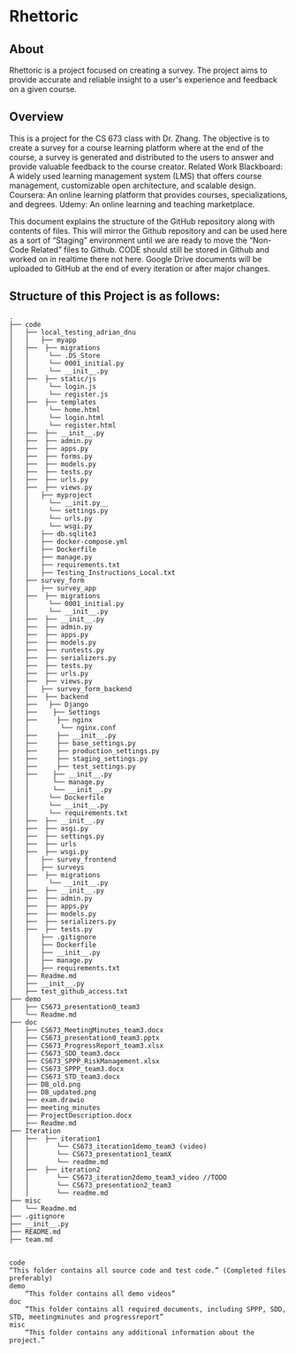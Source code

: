 # Rhettoric

## About
Rhettoric is a project focused on creating a survey. The project aims to provide accurate and reliable insight to a user's experience and feedback on a given course.
## Overview
This is a project for the CS 673 class with Dr. Zhang. The objective is to create a survey for a course learning platform where at the end of the course, a survey is generated and distributed to the users to answer and provide valuable feedback to the course creator. 
Related Work
Blackboard: A widely used learning management system (LMS) that offers course management, customizable open architecture, and scalable design.
Coursera: An online learning platform that provides courses, specializations, and degrees.
Udemy: An online learning and teaching marketplace.

This document explains the structure of the GitHub repository along with contents of files. This will mirror the Github repository and can be used here as a sort of “Staging” environment until we are ready to move the “Non-Code Related” files to Github. CODE should still be stored in Github and worked on in realtime there not here. Google Drive documents will be uploaded to GitHub at the end of every iteration or after major changes. 

## Structure of this Project is as follows:
```
.
├── code
│   ├── local_testing_adrian_dnu
│   │   ├── myapp
│   ├──  ├── migrations
│   │     └── .DS_Store
│   │     └── 0001_initial.py
│   │     └── __init__.py
│   ├──  ├── static/js
│   │     └── login.js
│   │     └── register.js
│   ├──  ├── templates
│   │     └── home.html
│   │     └── login.html
│   │     └── register.html
│   ├──  ├── __init__.py
│   ├──  ├── admin.py
│   ├──  ├── apps.py
│   ├──  ├── forms.py
│   ├──  ├── models.py
│   ├──  ├── tests.py
│   ├──  ├── urls.py
│   ├──  ├── views.py
│   │   ├── myproject
│   │     └── __init.py__
│   │     └── settings.py
│   │     └── urls.py
│   │     └── wsgi.py
│   │   ├── db.sqlite3
│   │   ├── docker-compose.yml
│   │   ├── Dockerfile
│   │   ├── manage.py
│   │   ├── requirements.txt
│   │   ├── Testing_Instructions_Local.txt
│   ├── survey_form
│   │   ├── survey_app
│   ├──  ├── migrations
│   │     └── 0001_initial.py
│   │     └── __init__.py
│   ├──  ├── __init__.py
│   ├──  ├── admin.py
│   ├──  ├── apps.py
│   ├──  ├── models.py
│   ├──  ├── runtests.py
│   ├──  ├── serializers.py
│   ├──  ├── tests.py
│   ├──  ├── urls.py
│   ├──  ├── views.py
│   │   ├── survey_form_backend
│   ├──  ├── backend
│   ├──   ├── Django
│   ├──    ├── Settings
│   ├──     ├── nginx
│   │        └── nginx.conf
│   ├──     ├── __init__.py
│   ├──     ├── base_settings.py
│   ├──     ├── production_settings.py
│   ├──     ├── staging_settings.py
│   ├──     ├── test_settings.py
│   ├──    ├── __init__.py
│   │      └── manage.py
│   │      └── __init__.py
│   │     └── Dockerfile
│   │     └── __init__.py
│   │     └── requirements.txt
│   ├──  ├── __init__.py
│   ├──  ├── asgi.py
│   ├──  ├── settings.py
│   ├──  ├── urls
│   ├──  ├── wsgi.py
│   │   ├── survey_frontend
│   │   ├── surveys
│   ├──  ├── migrations
│   │     └── __init__.py
│   ├──  ├── __init__.py
│   ├──  ├── admin.py
│   ├──  ├── apps.py
│   ├──  ├── models.py
│   ├──  ├── serializers.py
│   ├──  ├── tests.py
│   │   ├── .gitignore
│   │   ├── Dockerfile
│   │   ├── __init__.py
│   │   ├── manage.py
│   │   ├── requirements.txt
│   ├── Readme.md
│   ├── __init__.py
│   ├── test_github_access.txt
├── demo
│   ├── CS673_presentation0_team3
│   └── Readme.md
├── doc
│   ├── CS673_MeetingMinutes_team3.docx
│   ├── CS673_presentation0_team3.pptx
│   ├── CS673_ProgressReport_team3.xlsx
│   ├── CS673_SDD_team3.docx
│   ├── CS673_SPPP_RiskManagement.xlsx
│   ├── CS673_SPPP_team3.docx
│   ├── CS673_STD_team3.docx
│   ├── DB_old.png
│   ├── DB_updated.png
│   ├── exam.drawio
│   ├── meeting_minutes
│   ├── ProjectDescription.docx
│   ├── Readme.md
├── Iteration
│   ├──  ├── iteration1
│   │       └── CS673_iteration1demo_team3 (video)
│   │       └── CS673_presentation1_teamX
│   │       └── readme.md
│   ├──  ├── iteration2
│   │       └── CS673_iteration2demo_team3_video //TODO
│   │       └── CS673_presentation2_team3
│   │       └── readme.md
├── misc
│   └── Readme.md
├── .gitignore
├── __init__.py
├── README.md
├── team.md


```

```
code
“This folder contains all source code and test code.” (Completed files preferably) 
demo
	“This folder contains all demo videos”
doc
	“This folder contains all required documents, including SPPP, SDD, STD, meetingminutes and progressreport”
misc
	“This folder contains any additional information about the project.”

```
